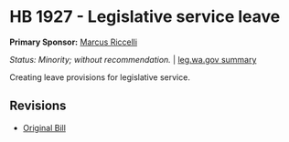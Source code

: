 # HB 1927 - Legislative service leave
**Primary Sponsor:** [Marcus Riccelli](/person/leg/marcus.riccelli.md)

*Status: Minority; without recommendation.* | [leg.wa.gov summary](https://app.leg.wa.gov/billsummary?BillNumber=1927&Year=2021)

Creating leave provisions for legislative service.

## Revisions
* [Original Bill](1/)